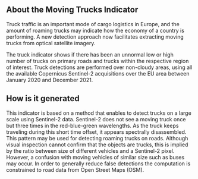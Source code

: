 ## About the Moving Trucks Indicator
Truck traffic is an important mode of cargo logistics in Europe, and the amount of roaming trucks may indicate how the economy of a country is performing. A new detection approach now facilitates extracting moving trucks from optical satellite imagery. 

The truck indicator shows if there has been an unnormal low or high number of trucks on primary roads and trucks within the respective region of interest. Truck detections are performed over non-cloudy areas, using all the available Copernicus Sentinel-2 acquisitions over the EU area between January 2020 and December 2021. 

## How is it generated
This indicator is based on a method that enables to detect trucks on a large scale using Sentinel-2 data. Sentinel-2 does not see a moving truck once but three times in the red-blue-green wavelengths. As the truck keeps traveling during this short time offset, it appears spectrally disassembled. This pattern may be used for detecting roaming trucks on roads. Although visual inspection cannot confirm that the objects are trucks, this is implied by the ratio between size of different vehicles and a Sentinel-2 pixel. However, a confusion with moving vehicles of similar size such as buses may occur. In order to generally reduce false detections the computation is constrained to road data from Open Street Maps (OSM). 
